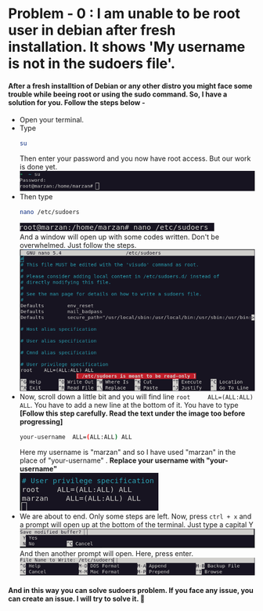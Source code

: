 # **Problem - 0 :** I am unable to be root user in debian after fresh installation. It shows 'My username is not in the sudoers file'.

#### After a fresh installtion of Debian or any other distro you might face some trouble while beeing root or using the sudo command. So, I have a solution for you. Follow the steps below -

- Open your terminal.
- Type
     ```sh
     su
     ```
     Then enter your password and you now have root access. But our work is done yet.
     ![Be root by typing `su`](../assets/0-username-is-not-the-sudoers-fie/beeing-root.png "Be root by typing su")
- Then type
     ```sh
     nano /etc/sudoers
     ```
     ![Finding the file](../assets/0-username-is-not-the-sudoers-fie/finding-the-file.png "Finding the file") <br>
     And a window will open up with some codes written. Don't be overwhelmed. Just follow the steps. <br>
     ![Sudoers file's window](../assets/0-username-is-not-the-sudoers-fie/sudoers-window.png "Sudoers file's window")
- Now, scroll down a little bit and you will find line `root     ALL=(ALL:ALL) ALL`. You have to add a new line at the bottom of it. You have to type **[Follow this step carefully. Read the text under the image too before progressing]**
     ```sh
     your-username  ALL=(ALL:ALL) ALL
     ``` 
     Here my username is "marzan" and so I have used "marzan" in the place of "your-username" . **Replace your username with "your-username"**<br>
     ![Adding our targeted line](../assets/0-username-is-not-the-sudoers-fie/edited-version.png "Adding our targeted line")
- We are about to end. Only some steps are left. Now, press `ctrl + x` and a prompt will open up at the bottom of the terminal. Just type a capital Y
     ![Save modified buffer](../assets/0-username-is-not-the-sudoers-fie/modified-buffer.png "Save modified buffer")
     <br>
     And then another prompt will open. Here, press enter.
     ![Press enter to save it](../assets/0-username-is-not-the-sudoers-fie/enter.png "Press enter to save it")

#### And in this way you can solve sudoers problem. If you face any issue, you can create an issue. I will try to solve it. :star2: